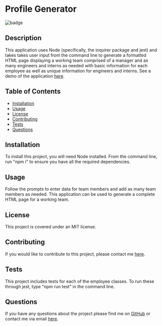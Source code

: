# Profile Generator
  ![badge](https://img.shields.io/badge/license-MIT-blue.svg)
  ## Description
  This application uses Node (specifically, the inquirer package and jest) and takes takes user input from the command line to generate a formatted HTML page displaying a working team comprised of a manager and as many engineers and interns as needed with basic information for each employee as well as unique information for engineers and interns. See a demo of the application <a href="https://drive.google.com/file/d/18gBvm22AZ8_fwQxL5SC8SVq1MedkqSqt/view">here</a>.

  ## Table of Contents
  * <a href="#installation">Installation</a>
  * <a href="#usage">Usage</a>
  * <a href="#license">License</a>
  * <a href="#contributing">Contributing</a>
  * <a href="#tests">Tests</a>
  * <a href="#questions">Questions</a>

  ## Installation
  To install this project, you will need Node installed. From the command line, run "npm i" to ensure you have all the required dependencies. 
  ## Usage
  Follow the prompts to enter data for team members and add as many team members as needed. This application can be used to generate a complete HTML page for a working team. 
  ## License
  This project is covered under an MIT license. 
  ## Contributing
  If you would like to contribute to this project, please contact me <a href="mailto: lily.langerud@gmail.com">here</a>.
  ## Tests 
  This project includes tests for each of the employee classes. To run these through jest, type "npm run test" in the command line.
  ## Questions
  If you have any questions about the project please find me on <a href= "https://github.com/llangerud">GitHub</a> or contact me via email <a href="mailto: lily.langerud@gmail.com">here</a>.

